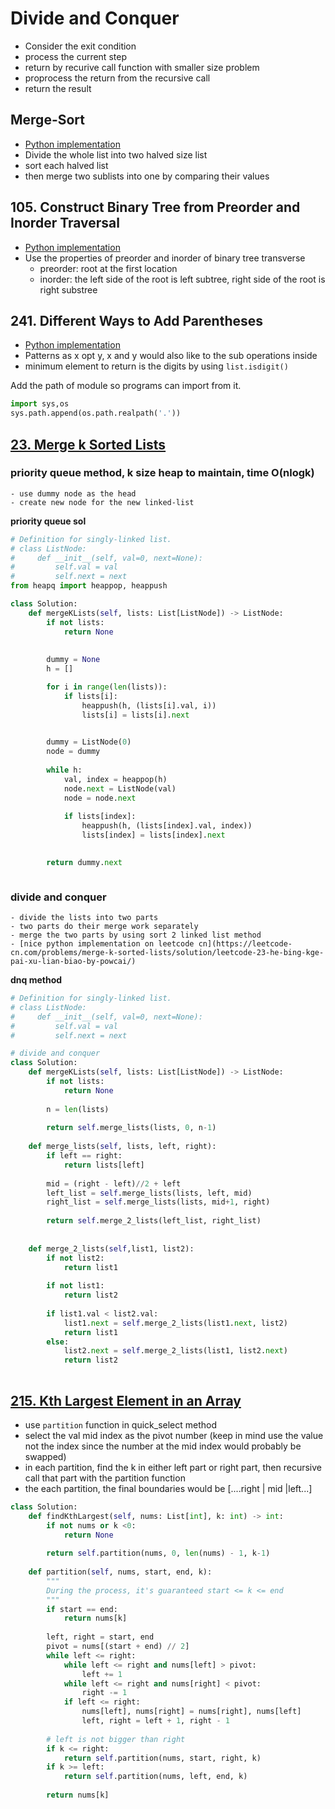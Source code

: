 # Divide and Conquer

- Consider the exit condition
- process the current step
- return by recurive call function with smaller size problem
- proprocess the return from the recursive call
- return the result

## Merge-Sort
- [Python implementation](./merge_sort.py)
- Divide the whole list into two halved size list
- sort each halved list
- then merge two sublists into one by comparing their values

## 105. Construct Binary Tree from Preorder and Inorder Traversal
- [Python implementation](./lc_105_construct_binary_tree_preorder_inorder.py)
- Use the properties of preorder and inorder of binary tree transverse
    - preorder: root at the first location
    - inorder: the left side of the root is left subtree, right side of the root is right substree 
    
## 241. Different Ways to Add Parentheses 
- [Python implementation](./lc_241_diff_ways_add_paren.py)
- Patterns as x opt y, x and y would also like to the sub operations inside 
- minimum element to return is the digits by using `list.isdigit()`

Add the path of module so programs can import from it.
```python
import sys,os
sys.path.append(os.path.realpath('.'))
```

## [23. Merge k Sorted Lists](https://leetcode.com/problems/merge-k-sorted-lists/)

### priority queue method, k size heap to maintain, time O(nlogk)
    - use dummy node as the head 
    - create new node for the new linked-list

__priority queue sol__
```python
# Definition for singly-linked list.
# class ListNode:
#     def __init__(self, val=0, next=None):
#         self.val = val
#         self.next = next
from heapq import heappop, heappush

class Solution:
    def mergeKLists(self, lists: List[ListNode]) -> ListNode:
        if not lists:
            return None
        
    
        dummy = None
        h = []

        for i in range(len(lists)):
            if lists[i]:
                heappush(h, (lists[i].val, i))
                lists[i] = lists[i].next 

        
        dummy = ListNode(0)
        node = dummy
        
        while h:
            val, index = heappop(h)
            node.next = ListNode(val)
            node = node.next 
            
            if lists[index]:
                heappush(h, (lists[index].val, index))
                lists[index] = lists[index].next
            

        return dummy.next 



```

### divide and conquer
    - divide the lists into two parts
    - two parts do their merge work separately 
    - merge the two parts by using sort 2 linked list method
    - [nice python implementation on leetcode cn](https://leetcode-cn.com/problems/merge-k-sorted-lists/solution/leetcode-23-he-bing-kge-pai-xu-lian-biao-by-powcai/)


__dnq method__
```python
# Definition for singly-linked list.
# class ListNode:
#     def __init__(self, val=0, next=None):
#         self.val = val
#         self.next = next

# divide and conquer
class Solution:
    def mergeKLists(self, lists: List[ListNode]) -> ListNode:
        if not lists:
            return None 
        
        n = len(lists)
        
        return self.merge_lists(lists, 0, n-1)
        
    def merge_lists(self, lists, left, right):
        if left == right:
            return lists[left]
        
        mid = (right - left)//2 + left
        left_list = self.merge_lists(lists, left, mid)
        right_list = self.merge_lists(lists, mid+1, right)
        
        return self.merge_2_lists(left_list, right_list)
    
    
    def merge_2_lists(self,list1, list2):
        if not list2:
            return list1
        
        if not list1:
            return list2
        
        if list1.val < list2.val:
            list1.next = self.merge_2_lists(list1.next, list2)
            return list1
        else:
            list2.next = self.merge_2_lists(list1, list2.next)
            return list2 
        

```

## [215. Kth Largest Element in an Array](https://leetcode.com/problems/kth-largest-element-in-an-array/)
- use `partition` function in quick_select method
- select the val mid index as the pivot number (keep in mind use the value not the index since the number at the mid index would probably be swapped) 
- in each partition, find the k in either left part or right part, then recursive call that part with the partition function
- the each partition, the final boundaries would be [....right | mid |left...]



```python
class Solution:
    def findKthLargest(self, nums: List[int], k: int) -> int:
        if not nums or k <0:
            return None 
        
        return self.partition(nums, 0, len(nums) - 1, k-1)
        
    def partition(self, nums, start, end, k):
        """
        During the process, it's guaranteed start <= k <= end
        """
        if start == end:
            return nums[k]
            
        left, right = start, end
        pivot = nums[(start + end) // 2]
        while left <= right:
            while left <= right and nums[left] > pivot:
                left += 1
            while left <= right and nums[right] < pivot:
                right -= 1
            if left <= right:
                nums[left], nums[right] = nums[right], nums[left]
                left, right = left + 1, right - 1
                
        # left is not bigger than right
        if k <= right:
            return self.partition(nums, start, right, k)
        if k >= left:
            return self.partition(nums, left, end, k)
        
        return nums[k]


```